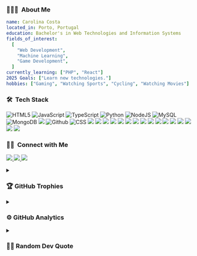 ### 👩🏻‍💻 &nbsp;About Me

```yaml
name: Carolina Costa
located_in: Porto, Portugal
education: Bachelor's in Web Technologies and Information Systems
fields_of_interest:
  [
    "Web Development",
    "Machine Learning",
    "Game Development",
  ]
currently_learning: ["PHP", "React"]
2025 Goals: ["Learn new technologies."]
hobbies: ["Gaming", "Watching Sports", "Cycling", "Watching Movies"]
```

### 🛠 &nbsp;Tech Stack
![HTML5](https://img.shields.io/badge/html5-%23E34F26.svg?style=for-the-badge&logo=html5&logoColor=white) ![JavaScript](https://img.shields.io/badge/JavaScript-F7DF1E?style=for-the-badge&logo=javascript&logoColor=black) ![TypeScript](https://img.shields.io/badge/TypeScript-007ACC?style=for-the-badge&logo=typescript&logoColor=white) ![Python](https://img.shields.io/badge/-Python-000?style=for-the-badge&logo=python) ![NodeJS](https://img.shields.io/badge/Node.js-43853D?style=for-the-badge&logo=node.js&logoColor=white) ![MySQL](https://img.shields.io/badge/MySQL-4479A1?style=for-the-badge&logo=mysql&logoColor=white) ![MongoDB](https://img.shields.io/badge/MongoDB-4EA94B?style=for-the-badge&logo=mongodb&logoColor=white) ![](https://img.shields.io/badge/git%20-%23F05033.svg?&style=for-the-badge&logo=git&logoColor=white) ![Github](https://img.shields.io/badge/github%20-%23121011.svg?&style=for-the-badge&logo=github&logoColor=white) ![CSS](https://img.shields.io/badge/CSS-239120?&style=for-the-badge&logo=css3&logoColor=white) ![](https://img.shields.io/badge/-Arduino-00979D?style=for-the-badge&logo=Arduino&logoColor=white) ![](https://img.shields.io/badge/ReactNative-222222?style=for-the-badge&logo=React&logoColor=) ![](https://shields.io/badge/react-black?logo=react&style=for-the-badge) ![](https://img.shields.io/badge/Bootstrap-563D7C?style=for-the-badge&logo=bootstrap&logoColor=white) ![](https://img.shields.io/badge/express.js-000000?style=for-the-badge&logo=express&logoColor=white) ![](https://img.shields.io/badge/-Mongoose-880000?style=for-the-badge&logo=mongoose&logoColor=white) ![](https://img.shields.io/badge/Vue.js-35495E?style=for-the-badge&logo=vuedotjs&logoColor=4FC08D) ![](https://img.shields.io/badge/Postman-FF6C37?style=for-the-badge&logo=Postman&logoColor=white) ![](https://img.shields.io/badge/GraphQl-E10098?style=for-the-badge&logo=graphql&logoColor=white) ![](https://img.shields.io/badge/Jest-323330?style=for-the-badge&logo=Jest&logoColor=white) ![](https://img.shields.io/badge/-selenium-CB02A?style=for-the-badge&logo=selenium&logoColor=white) ![](https://img.shields.io/badge/Figma-F24E1E?style=for-the-badge&logo=figma&logoColor=white) ![](https://img.shields.io/badge/Visual%20Studio%20Code-007ACC?logo=visualstudiocode&logoColor=fff&style=for-the-badge) ![](https://img.shields.io/badge/-Illustrator-5d34a5?style=for-the-badge&logo=adobe-illustrator) ![](https://img.shields.io/badge/Jupyter%20Notebook-F37626?style=for-the-badge&logo=jupyter&logoColor=white) ![](https://img.shields.io/badge/-GitLab-000000?style=for-the-badge&logo=GitLab&logoColor=orange)

### 🤝🏻 &nbsp;Connect with Me
<p>
  <!-- <a href="https://piyushmalhotra.netlify.app/">
    <img height="50" src="https://user-images.githubusercontent.com/46517096/166972883-f5f1d88c-0246-4374-88ac-ded0f2cf0699.png"/>
  </a> -->

  <a href="https://www.linkedin.com/in/carolina-costa-16b49a25a">
    <img src="https://skillicons.dev/icons?i=linkedin" />
  </a>
  <a href="mailto:carolinamccosta@gmail.com">
    <img src="https://skillicons.dev/icons?i=gmail&theme=light" />
  </a>
  <a href="https://github.com/carolinacosta4">
    <img src="https://skillicons.dev/icons?i=github" />
  </a>
</p>

<details>
  <summary><h3>🏆 GitHub Trophies</h3></summary>

  ![GitHub Trophies](https://github-profile-trophy.vercel.app/?username=carolinacosta4&theme=algolia&no-frame=true&no-bg=true&margin-w=5)
  
</details>
<details>
  <summary><h3>⚙️ GitHub Analytics</h3></summary>
     <p>
      <a href="https://github.com/AVS1508">
        <img height="180em" src="https://github-readme-stats-eight-theta.vercel.app/api?username=carolinacosta4&show_icons=true&theme=algolia&include_all_commits=true&count_private=true"/>
        <img height="180em" src="https://github-readme-stats-eight-theta.vercel.app/api/top-langs/?username=carolinacosta4&layout=compact&langs_count=8&theme=algolia"/>
      </a>
    </p>
</details>
<details>
  <summary><h3>✍🏻 Random Dev Quote</h3></summary>

  ![Dev Quote](https://quotes-github-readme.vercel.app/api?type=horizontal&theme=radical)

</details>
